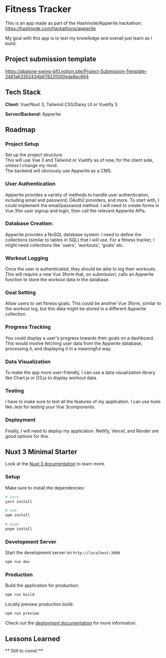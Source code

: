 # Fitness Tracker

This is an app made as part of the Hashnode/Appwrite hackathon: https://hashnode.com/hackathons/appwrite

My goal with this app is to test my knowledge and overall just learn as I build.

## Project submission template
https://abalone-swing-bf0.notion.site/Project-Submission-Template-2481a63352434b67822f000eda9ac664

## Tech Stack

**Client:** Vue/Nuxt 3, Tailwind CSS/Daisy UI or Vuetify 3

**Server/Backend:** Appwrite

## Roadmap

### Project Setup
Set up the project structure.    
This will use Vue 3 and Tailwind or Vuetify as of now, for the client side, unless I change my mind.    
The backend will obviously use Appwrite as a CMS.

### User Authentication
Appwrite provides a variety of methods to handle user authentication, including email and password, OAuth2 providers, and more. To start with, I could implement the email/password method. I will need to create forms in Vue 3for user signup and login, then call the relevant Appwrite APIs.

### Database Creation:
Appwrite provides a NoSQL database system. I need to define the collections (similar to tables in SQL) that I will use. For a fitness tracker, I might need collections like 'users', 'workouts', 'goals' etc.

### Workout Logging
Once the user is authenticated, they should be able to log their workouts. This will require a new Vue 3form that, on submission, calls an Appwrite function to store the workout data in the database.

### Goal Setting
Allow users to set fitness goals. This could be another Vue 3form, similar to the workout log, but this data might be stored in a different Appwrite collection.

### Progress Tracking
You could display a user's progress towards their goals on a dashboard. This would involve fetching user data from the Appwrite database, processing it, and displaying it in a meaningful way.

### Data Visualization
To make the app more user-friendly, I can use a data visualization library like Chart.js or D3.js to display workout data.

### Testing
I have to make sure to test all the features of my application. I can use tools like Jest for testing your Vue 3components.

### Deployment
Finally, I will need to deploy my application. Netlify, Vercel, and Render are good options for this.

## Nuxt 3 Minimal Starter
Look at the [Nuxt 3 documentation](https://nuxt.com/docs/getting-started/introduction) to learn more.

### Setup

Make sure to install the dependencies:

```bash
# yarn
yarn install

# npm
npm install

# pnpm
pnpm install
```

### Development Server

Start the development server on `http://localhost:3000`

```bash
npm run dev
```

### Production

Build the application for production:

```bash
npm run build
```

Locally preview production build:

```bash
npm run preview
```

Check out the [deployment documentation](https://nuxt.com/docs/getting-started/deployment) for more information.

## Lessons Learned

** Still to come! **

